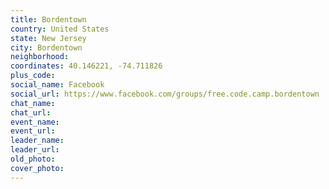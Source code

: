 ```yaml
---
title: Bordentown
country: United States
state: New Jersey
city: Bordentown
neighborhood: 
coordinates: 40.146221, -74.711826
plus_code:
social_name: Facebook
social_url: https://www.facebook.com/groups/free.code.camp.bordentown
chat_name:
chat_url:
event_name:
event_url:
leader_name:
leader_url:
old_photo: 
cover_photo:
---
```

